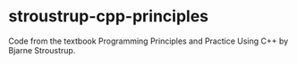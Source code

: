 # stroustrup-cpp-principles

Code from the textbook Programming Principles and Practice Using C++ by Bjarne Stroustrup.